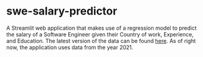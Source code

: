 # swe-salary-predictor
A Streamlit web application that makes use of a regression model to predict the salary of a Software Engineer given their Country of work, Experience, and Education.
The latest version of the data can be found <a href="https://insights.stackoverflow.com/survey/" target="_blank">here</a>. As of right now, the application uses data from the year 2021.
##
